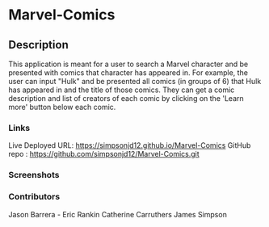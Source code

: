 # Marvel-Comics

## Description

This application is meant for a user to search a Marvel character and be presented with comics that character has appeared in. For example, the user can input "Hulk" and be presented all comics (in groups of 6) that Hulk has appeared in and the title of those comics. They can get a comic description and list of creators of each comic by clicking on the 'Learn more' button below each comic.

### Links

Live Deployed URL: https://simpsonjd12.github.io/Marvel-Comics
GitHub repo : https://github.com/simpsonjd12/Marvel-Comics.git

### Screenshots

### Contributors

Jason Barrera -
Eric Rankin
Catherine Carruthers
James Simpson
